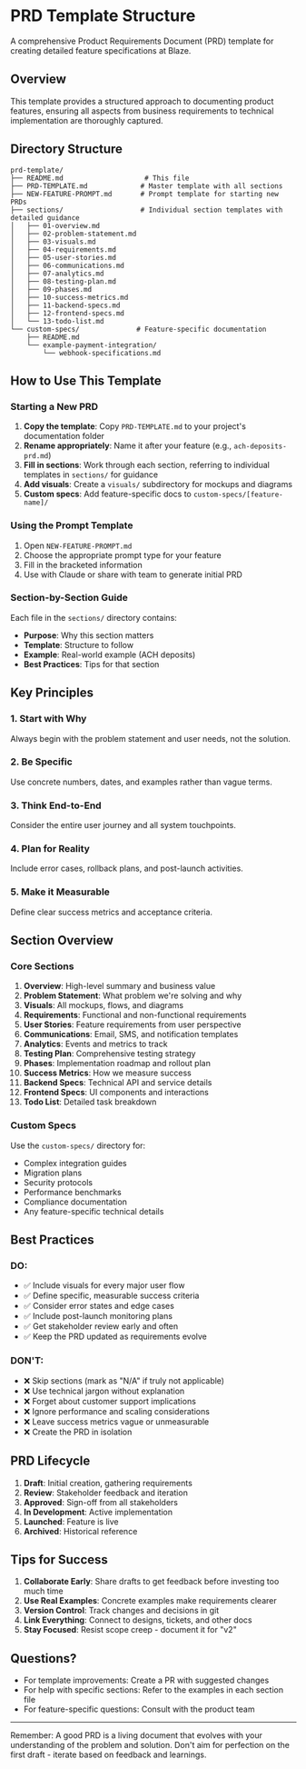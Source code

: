 # PRD Template Structure

A comprehensive Product Requirements Document (PRD) template for creating detailed feature specifications at Blaze.

## Overview

This template provides a structured approach to documenting product features, ensuring all aspects from business requirements to technical implementation are thoroughly captured.

## Directory Structure

```
prd-template/
├── README.md                    # This file
├── PRD-TEMPLATE.md             # Master template with all sections
├── NEW-FEATURE-PROMPT.md       # Prompt template for starting new PRDs
├── sections/                   # Individual section templates with detailed guidance
│   ├── 01-overview.md
│   ├── 02-problem-statement.md
│   ├── 03-visuals.md
│   ├── 04-requirements.md
│   ├── 05-user-stories.md
│   ├── 06-communications.md
│   ├── 07-analytics.md
│   ├── 08-testing-plan.md
│   ├── 09-phases.md
│   ├── 10-success-metrics.md
│   ├── 11-backend-specs.md
│   ├── 12-frontend-specs.md
│   └── 13-todo-list.md
└── custom-specs/              # Feature-specific documentation
    ├── README.md
    └── example-payment-integration/
        └── webhook-specifications.md
```

## How to Use This Template

### Starting a New PRD

1. **Copy the template**: Copy `PRD-TEMPLATE.md` to your project's documentation folder
2. **Rename appropriately**: Name it after your feature (e.g., `ach-deposits-prd.md`)
3. **Fill in sections**: Work through each section, referring to individual templates in `sections/` for guidance
4. **Add visuals**: Create a `visuals/` subdirectory for mockups and diagrams
5. **Custom specs**: Add feature-specific docs to `custom-specs/[feature-name]/`

### Using the Prompt Template

1. Open `NEW-FEATURE-PROMPT.md`
2. Choose the appropriate prompt type for your feature
3. Fill in the bracketed information
4. Use with Claude or share with team to generate initial PRD

### Section-by-Section Guide

Each file in the `sections/` directory contains:
- **Purpose**: Why this section matters
- **Template**: Structure to follow
- **Example**: Real-world example (ACH deposits)
- **Best Practices**: Tips for that section

## Key Principles

### 1. Start with Why
Always begin with the problem statement and user needs, not the solution.

### 2. Be Specific
Use concrete numbers, dates, and examples rather than vague terms.

### 3. Think End-to-End
Consider the entire user journey and all system touchpoints.

### 4. Plan for Reality
Include error cases, rollback plans, and post-launch activities.

### 5. Make it Measurable
Define clear success metrics and acceptance criteria.

## Section Overview

### Core Sections

1. **Overview**: High-level summary and business value
2. **Problem Statement**: What problem we're solving and why
3. **Visuals**: All mockups, flows, and diagrams
4. **Requirements**: Functional and non-functional requirements
5. **User Stories**: Feature requirements from user perspective
6. **Communications**: Email, SMS, and notification templates
7. **Analytics**: Events and metrics to track
8. **Testing Plan**: Comprehensive testing strategy
9. **Phases**: Implementation roadmap and rollout plan
10. **Success Metrics**: How we measure success
11. **Backend Specs**: Technical API and service details
12. **Frontend Specs**: UI components and interactions
13. **Todo List**: Detailed task breakdown

### Custom Specs

Use the `custom-specs/` directory for:
- Complex integration guides
- Migration plans
- Security protocols
- Performance benchmarks
- Compliance documentation
- Any feature-specific technical details

## Best Practices

### DO:
- ✅ Include visuals for every major user flow
- ✅ Define specific, measurable success criteria
- ✅ Consider error states and edge cases
- ✅ Include post-launch monitoring plans
- ✅ Get stakeholder review early and often
- ✅ Keep the PRD updated as requirements evolve

### DON'T:
- ❌ Skip sections (mark as "N/A" if truly not applicable)
- ❌ Use technical jargon without explanation
- ❌ Forget about customer support implications
- ❌ Ignore performance and scaling considerations
- ❌ Leave success metrics vague or unmeasurable
- ❌ Create the PRD in isolation

## PRD Lifecycle

1. **Draft**: Initial creation, gathering requirements
2. **Review**: Stakeholder feedback and iteration
3. **Approved**: Sign-off from all stakeholders
4. **In Development**: Active implementation
5. **Launched**: Feature is live
6. **Archived**: Historical reference

## Tips for Success

1. **Collaborate Early**: Share drafts to get feedback before investing too much time
2. **Use Real Examples**: Concrete examples make requirements clearer
3. **Version Control**: Track changes and decisions in git
4. **Link Everything**: Connect to designs, tickets, and other docs
5. **Stay Focused**: Resist scope creep - document it for "v2"

## Questions?

- For template improvements: Create a PR with suggested changes
- For help with specific sections: Refer to the examples in each section file
- For feature-specific questions: Consult with the product team

---

Remember: A good PRD is a living document that evolves with your understanding of the problem and solution. Don't aim for perfection on the first draft - iterate based on feedback and learnings.